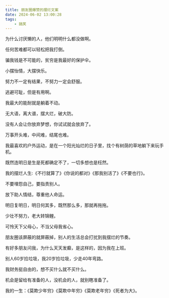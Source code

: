 ```yaml
---
title: 朋友圈爆赞的摆烂文案
date: 2024-06-02 13:00:28
tags:
    - 搞笑
---
```


为什么讨厌懒的人，他们明明什么都没做啊。

任何苦难都可以轻松把我打倒。

骗我钱是不可能的，贫穷是我最好的保护伞。

小摆怡情，大摆快乐。

努力不一定有结果，不努力一定会舒服。

逃避可耻，但是有用啊。

我最大的能耐就是躺着不动。

无大语，离大谱，摆大烂，破大防。

没有人会让你放弃梦想，你试试就会放弃了。

万事开头难，中间难，结尾也难。

我最喜欢的户外运动，是在一个阳光灿烂的日子里，找个有树荫的草地躺下来玩手机。

既然连明日是生是死都确定不了，一切多想也是枉然。

我的摆烂人生:《不行就算了》《你说的都对》《那我别活了》《不要也行》。

不要埋怨自己，要指责别人。

放下助人情结，尊重他人命运。

明日复明日，明日何其多，既然那么多，那就再拖拖。

少壮不努力，老大转锦鲤。

可怜天下父母心，不当父母我省心。

朋友圈该屏蔽的就屏蔽掉，别人的生活总会打扰到我摆烂的节奏。

有好多朋友问我，为什么天天发癫，是这样的，因为我在上班。

别人60岁捡垃圾，我20岁捡垃圾，少走40年弯路。

我财务挺自由的，想不买什么就不买什么。

机会是留给有准备的人，没机会的人，就别瞎准备了。

我的一生：《莫欺少年穷》《莫欺中年穷》《莫欺老年穷》《死者为大》。